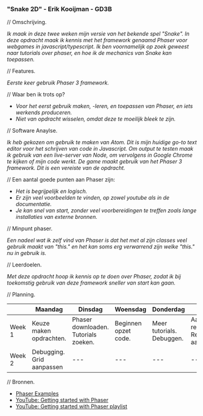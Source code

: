 ### "Snake 2D" - Erik Kooijman - GD3B

// Omschrijving.

*Ik maak in deze twee weken mijn versie van het bekende spel "Snake".*
*In deze opdracht maak ik kennis met het framework genaamd Phaser voor webgames in javascript/typescript.*
*Ik ben voornamelijk op zoek geweest naar tutorials over phaser, en hoe ik de mechanics van Snake kan toepassen.*

// Features.

*Eerste keer gebruik Phaser 3 framework.*


// Waar ben ik trots op?

- *Voor het eerst gebruik maken, -leren, en toepassen van Phaser, en iets werkends produceren.*
- *Niet van opdracht wisselen, omdat deze te moeilijk bleek te zijn.*

// Software Anaylse.

*Ik heb gekozen om gebruik te maken van Atom. Dit is mijn huidige go-to text editor voor het schrijven van code in Javascript.
Om output te testen maak ik gebruik van een live-server van Node, om vervolgens in Google Chrome te kijken of mijn code werkt.
De game maakt gebruik van het Phaser 3 framework. Dit is een vereiste van de opdracht.*

// Een aantal goede punten aan Phaser zijn:

- *Het is begrijpelijk en logisch.*
- *Er zijn veel voorbeelden te vinden, op zowel youtube als in de documentatie.*
- *Je kan snel van start, zonder veel voorbereidingen te treffen zoals lange installaties van externe bronnen.*

// Minpunt phaser.

*Een nadeel wat ik zelf vind van Phaser is dat het met al zijn classes veel gebruik maakt van "this." en het kan soms erg verwarrend zijn welke "this." nu in gebruik is.*

// Leerdoelen.

*Met deze opdracht hoop ik kennis op te doen over Phaser, zodat ik bij toekomstig gebruik van deze framework sneller van start kan gaan.*

// Planning.

|         | Maandag | Dinsdag| Woensdag | Donderdag | Vrijdag |
| --- | --- | --- | --- | --- | --- |
| Week 1 | Keuze maken opdrachten. | Phaser downloaden. Tutorials zoeken. | Beginnen opzet code.| Meer tutorials. Debuggen. | Aanmaken repository. Readme aanpassen.|
| Week 2 | Debugging. Grid aanpassen |---|---|---|---|

// Bronnen.

- [Phaser Examples](https://phaser.io/phaser3/devlog/85)
- [YouTube: Getting started with Phaser](https://www.youtube.com/watch?v=7cpZ5Y7THmo)
- [YouTube: Getting started with Phaser playlist](https://www.youtube.com/watch?v=frRWKxB9Hm0&list=PLDyH9Tk5ZdFzEu_izyqgPFtHJJXkc79no)
